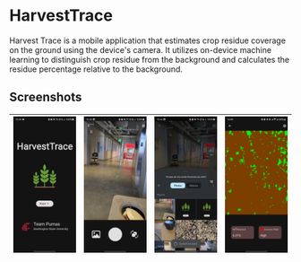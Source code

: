 # HarvestTrace
Harvest Trace is a mobile application that estimates crop residue coverage on the ground using the device's camera. It utilizes on-device machine learning to distinguish crop residue from the background and calculates the residue percentage relative to the background.

## Screenshots

| ![Landing](screenshots/landing.jpg) | ![Camera View](screenshots/camera_view.jpg) | ![Gallery](screenshots/select_images_from_gallery.jpg) | ![Results](screenshots/results.jpg) |
|--------------------------------------|---------------------------------------------|-----------------------------------------|---------------------------|

